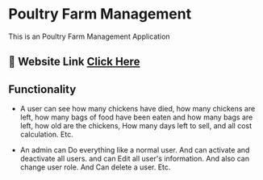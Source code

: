 # Poultry Farm Management
This is an Poultry Farm Management Application

## 🚀 Website Link [Click Here](https://tanvirhossainsadi.netlify.app/)


## Functionality
- A user can see how many chickens have died, how many chickens are left, how many bags of food have been eaten and how many bags are left, how old are the chickens, How many days left to sell, and all cost calculation. Etc.

- An admin can Do everything like a normal user. And can activate and deactivate all users. and can Edit all user's information. And also can change user role. And Can delete a user. Etc.